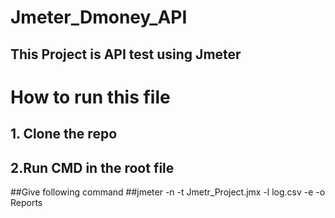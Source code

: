 # Jmeter_Dmoney_API
## This Project is API test using Jmeter 
# How to run this file

## 1. Clone the repo
## 2.Run CMD in the root file
##Give following command
##jmeter -n -t Jmetr_Project.jmx -l log.csv -e -o Reports
